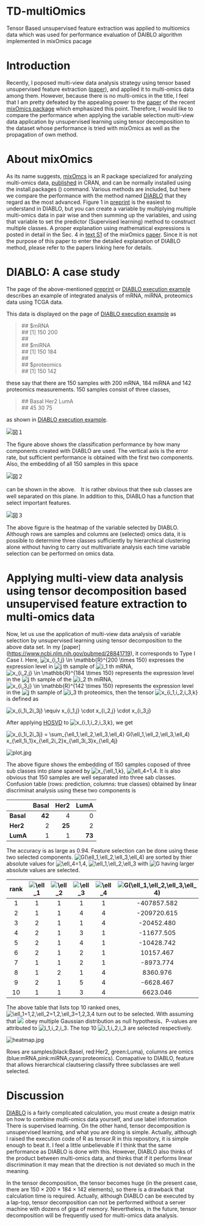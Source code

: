 # TD-multiOmics
Tensor Based unsupervised feature extraction was applied to multiomics data which was used for performance evaluation of DAIBLO algorithm implemented in mixOmics pacage

# Introduction

Recently, I poposed multi-view data analysis strategy using tensor based unsupervised feature extraction ([paper](https://www.ncbi.nlm.nih.gov/pubmed/28841719)), and applied it to multi-omics data among them. However, because there is no multi-omics in the title, I feel that I am pretty defeated by the appealing power to the [paper](https://doi.org/10.1371/journal.pcbi.1005752) of the recent [mixOmics package](http://mixomics.org/) which emphasized this point. Therefore, I would like to compare the performance when applying the variable selection multi-view data application by unsupervised learning using tensor decomposition to the dataset whose performance is tried with mixOmics as well as the propagation of own method.

# About mixOmics

As its name suggests, [mixOmcs](http://mixomics.org/) is an R package specialized for analyzing multi-omics data, [published](https://cran.r-project.org/web/packages/mixOmics/index.html) in CRAN, and can be normally installed using the install.packages () command. Various methods are included, but here we compare the performance with the method named [DIABLO](http://mixomics.org/mixdiablo/) that they regard as the most advanced. Figure 1 in [preprint](https://www.biorxiv.org/content/early/2016/08/03/067611) is the easiest to understand in DIABLO, but you can create a variable by multiplying multiple multi-omics data in pair wise and then summing up the variables, and using that variable to set the predictor (Supervised learning) method to construct multiple classes. A proper explanation using mathematical expressions is posted in detail in the Sec. 4 in [text S1](https://doi.org/10.1371/journal.pcbi.1005752.s001) of the mixOmics [paper](https://www.ncbi.nlm.nih.gov/pubmed/29099853). Since it is not the purpose of this paper to enter the detailed explanation of DIABLO method, please refer to the papers linking here for details.


# DIABLO: A case study

The page of the above-mentioned [preprint](https://www.biorxiv.org/content/early/2016/08/03/067611) or [DIABLO execution example](http://mixomics.org/mixmint/stemcells-example/) describes an example of integrated analysis of mRNA, miRNA, proteomics data using TCGA data.

This data is displayed on the page of [DIABLO execution example](http://mixomics.org/mixmint/stemcells-example/) as

>\#\# \$mRNA  
>\#\# [1] 150 200  
>\#\#   
>\#\# \$miRNA  
>\#\# [1] 150 184  
>\#\#   
>\#\# \$proteomics  
>\#\# [1] 150 142  

these say that there are 150 samples with 200 mRNA, 184 miRNA and 142 proteomics measurements. 150 samples consist of three classes,

>\#\# Basal  Her2  LumA   
>\#\#    45    30    75

as shown in  [DIABLO execution example](http://mixomics.org/mixmint/stemcells-example/).

![図１](https://i.imgur.com/xX7SJXB.png,"図１")

The figure above shows the classification performance by how many components created with DIABLO are used. The vertical axis is the error rate, but sufficient performance is obtained with the first two components. Also, the embedding of all 150 samples in this space

![図２](https://i.imgur.com/rxzWhea.png,"図２")

can be shown in the above.　It is rather obvious that thee sub classes are well separated on this plane. In addition to this, DIABLO has a function that select important features. 

![図３](https://i.imgur.com/X6uT5I6.png,"図３")


The above figure is the heatmap of the variable selected by DIABLO. Although rows are samples and columns are (selected) omics data, it is possible to determine three classes sufficiently by hierarchical clustering alone without having to carry out multivariate analysis each time variable selection can be performed on omics data. 

# Applying multi-view data analysis using tensor decomposition based unsupervised feature extraction to multi-omics data

Now, let us use the application of multi-view data analysis of variable selection by unsupervised learning using tensor decomposition to the above data set. In my [paper] (https://www.ncbi.nlm.nih.gov/pubmed/28841719), it corresponds to Type I Case I. Here, <img src="https://latex.codecogs.com/gif.latex?x_{i_1,j}&space;\in&space;\mathbb{R}^{200&space;\times&space;150}" title="x_{i_1,j} \in \mathbb{R}^{200 \times 150}" /> expresses the expression level in <img src="https://latex.codecogs.com/gif.latex?j" title="j" /> th sample of <img src="https://latex.codecogs.com/gif.latex?i_1" title="i_1" /> th mRNA, <img src="https://latex.codecogs.com/gif.latex?x_{i_1,j}&space;\in&space;\mathbb{R}^{184&space;\times&space;150}" title="x_{i_2,j} \in \mathbb{R}^{184 \times 150}" /> represents the expression level in the <img src="https://latex.codecogs.com/gif.latex?j" title="j" /> th sample of the <img src="https://latex.codecogs.com/gif.latex?i_2" title="i_2" /> th miRNA, <img src="https://latex.codecogs.com/gif.latex?x_{i_3,j}&space;\in&space;\mathbb{R}^{142&space;\times&space;150}" title="x_{i_3,j} \in \mathbb{R}^{142 \times 150}" /> represents the expression level in the <img src="https://latex.codecogs.com/gif.latex?j" title="j" /> th sample of <img src="https://latex.codecogs.com/gif.latex?i_3" title="i_3" /> th proteomics, then the tensor <img src="https://latex.codecogs.com/gif.latex?x_{i_1,i_2,i_3,j}" title="x_{i_1,i_2,i_3,k}" /> is defined as

<img src="https://latex.codecogs.com/gif.latex?x_{i_1i_2i_3j}&space;\equiv&space;x_{i_1,j}&space;\cdot&space;x_{i_2,j}&space;\cdot&space;x_{i_3,j}" title="x_{i_1i_2i_3j} \equiv x_{i_1,j} \cdot x_{i_2,j} \cdot x_{i_3,j}" />

After applying [HOSVD](https://en.wikipedia.org/wiki/Higher-order_singular_value_decomposition) to <img src="https://latex.codecogs.com/gif.latex?x_{i_1,i_2,i_3,j}" title="x_{i_1,i_2,i_3,k}" />, we get

<img src="https://latex.codecogs.com/gif.latex?x_{i_1i_2i_3j}&space;=&space;\sum_{\ell_1,\ell_2,\ell_3,\ell_4}&space;G(\ell_1,\ell_2,\ell_3,\ell_4)&space;x_{\ell_1i_1}x_{\ell_2i_2}x_{\ell_3i_3}x_{\ell_4j}" title="x_{i_1i_2i_3j} = \sum_{\ell_1,\ell_2,\ell_3,\ell_4} G(\ell_1,\ell_2,\ell_3,\ell_4) x_{\ell_1i_1}x_{\ell_2i_2}x_{\ell_3i_3}x_{\ell_4j}" />

![plot.jpg](https://qiita-image-store.s3.amazonaws.com/0/199087/333c0a15-0509-dc34-4016-7168de3cfdca.jpeg)

The above figure shows the embedding of 150 samples coposed of three sub classes into plane spaned by <img src="https://latex.codecogs.com/gif.latex?x_{\ell_1,j}" title="x_{\ell_1,k}" />, <img src="https://latex.codecogs.com/gif.latex?\ell_4=1,4" title="\ell_4=1,4" />. It is also obvious that 150 samples are well separated into three sab classes. Confusion table (rows: prediction, columns: true classes) obtained by linear discriminat analysis using these two components is

|       |Basal |  Her2 |LumA |
|:-----|----:|-----:|----:|
| **Basal** |  **42** |     4 |    0|
| **Her2**   |    2 |  **25**   |  2  |
|  **LumA** |    1 |    1  | **73**  |

The accuracy is as large as 0.94. Feature selection can be done using these two selected components.
 <img src="https://latex.codecogs.com/gif.latex?G(\ell_1,\ell_2,\ell_3,\ell_4)" title="G(\ell_1,\ell_2,\ell_3,\ell_4)" /> are sorted by thier absolute values for <img src="https://latex.codecogs.com/gif.latex?\ell_4=1,4" title="\ell_4=1,4" />, <img src="https://latex.codecogs.com/gif.latex?\ell_1,\ell_2,\ell_3" title="\ell_1,\ell_2,\ell_3" /> with  <img src="https://latex.codecogs.com/gif.latex?G" title="G" /> having larger absolute values are selected.
 
 | rank | <img src="https://latex.codecogs.com/gif.latex?\ell_1" title="\ell_1" /> | <img src="https://latex.codecogs.com/gif.latex?\ell_2" title="\ell_2" />  | <img src="https://latex.codecogs.com/gif.latex?\ell_3" title="\ell_3" /> |<img src="https://latex.codecogs.com/gif.latex?\ell_4" title="\ell_4" />  | <img src="https://latex.codecogs.com/gif.latex?G(\ell_1,\ell_2,\ell_3,\ell_4)" title="G(\ell_1,\ell_2,\ell_3,\ell_4)" /> |
|:---:|:---:|:---:|:---:|:---:|:--:|
|1   |  1 | 1 | 1 | 1 |   -407857.582 |
|2   |  1 | 1 | 4 | 4 |    -209720.615 |
|3   |  2 | 1 | 1  |4 |    -20452.480 |
|4   |  2 | 1 | 3 |1  |  -11677.505 |
|5   |  2 | 1 | 4 |1  |  -10428.742 |
|6   |  2 | 1 | 2 |1  |  10157.467 |
|7   |  1 | 1 | 2 | 1 |  -8973.774 |
|8   |  1 | 2 | 1 | 4 |   8360.976 |
|9   |  2 | 1 | 5 | 4 |   -6628.467 |
|10  |  1 | 1 | 3 | 4 |   6623.046 |

The above table that lists top 10 ranked ones, <img src="https://latex.codecogs.com/gif.latex?\ell_1=1,2,\ell_2=1,2,\ell_3=1,2,3,4" title="\ell_1=1,2,\ell_2=1,2,\ell_3=1,2,3,4" /> turn out to be selected. With assuming that <img src="https://latex.codecogs.com/gif.latex?x_{\ell_1i_1},x_{\ell_2i_2},x_{\ell_3i_3}" tile="x_{\ell_1i_1},x_{\ell_2i_2},x_{\ell_3i_3}"> obey multiple Gaussian distribution as null hypothesis、P-values are attributed to <img src="https://latex.codecogs.com/gif.latex?i_1,i_2,i_3" title="i_1,i_2,i_3">.  The top 10 <img src="https://latex.codecogs.com/gif.latex?i_1,i_2,i_3" title="i_1,i_2,i_3"> are selected respectively. 

![heatmap.jpg](https://qiita-image-store.s3.amazonaws.com/0/199087/e1deb27d-3a3a-4184-eab8-2538aa482e4d.jpeg)

Rows are samples(black:Basel, red:Her2, green:Luma), columns are omics (blue:mRNA,pink:miRNA,cyan:proteomics).
Comapative to DIABLO, feature that allows hierarchical clautsering classify three subclasses are well selected.


# Discussion

[DIABLO](http://mixomics.org/mixdiablo/) is a fairly complicated calculation, you must create a design matrix on how to combine multi-omics data yourself, and use label information There is supervised learning. On the other hand, tensor decomposition is unsupervised learning, and what you are doing is simple. Actually, although I raised the execution code of R as tensor.R in this repository, it is simple enough to beat it. I feel a little unbelievable if I think that the same performance as DIABLO is done with this. However, DIABLO also thinks of the product between multi-omics data, and thinks that if it performs linear discrimination it may mean that the direction is not deviated so much in the meaning.

In the tensor decomposition, the tensor becomes huge (in the present case, there are 150 × 200 × 184 × 142 elements), so there is a drawback that calculation time is required. Actually, although DIABLO can be executed by a lap-top, tensor decomposition can not be performed without a server machine with dozens of giga of memory. Nevertheless, in the future, tensor decomposition will be frequently used for multi-omics data analysis.
